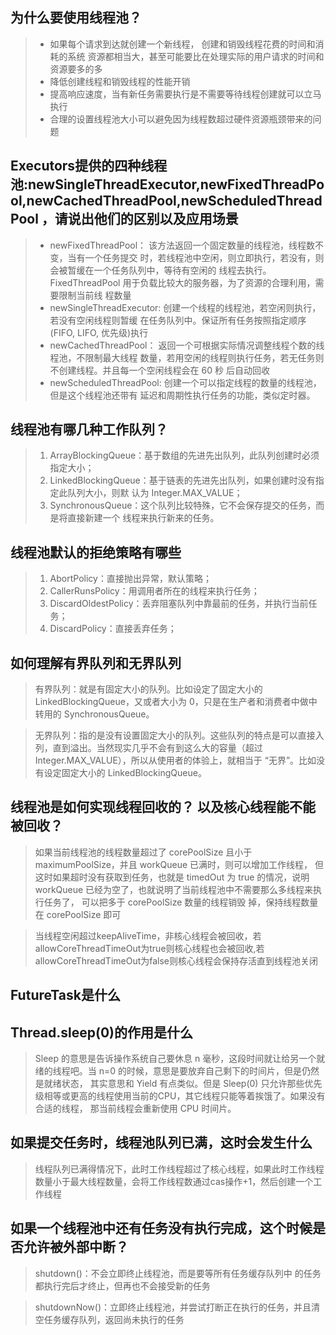 ## 为什么要使用线程池？
>- 如果每个请求到达就创建一个新线程， 创建和销毁线程花费的时间和消耗的系统
资源都相当大，甚至可能要比在处理实际的用户请求的时间和资源要多的多
>- 降低创建线程和销毁线程的性能开销
>- 提高响应速度，当有新任务需要执行是不需要等待线程创建就可以立马执行
>- 合理的设置线程池大小可以避免因为线程数超过硬件资源瓶颈带来的问题
## Executors提供的四种线程池:newSingleThreadExecutor,newFixedThreadPool,newCachedThreadPool,newScheduledThreadPool ，请说出他们的区别以及应用场景
>- newFixedThreadPool： 该方法返回一个固定数量的线程池，线程数不变，当有一个任务提交
时，若线程池中空闲，则立即执行，若没有，则会被暂缓在一个任务队列中，等待有空闲的
线程去执行。FixedThreadPool 用于负载比较大的服务器，为了资源的合理利用，需要限制当前线
程数量
>- newSingleThreadExecutor: 创建一个线程的线程池，若空闲则执行，若没有空闲线程则暂缓
在任务队列中。保证所有任务按照指定顺序(FIFO, LIFO, 优先级)执行
>- newCachedThreadPool： 返回一个可根据实际情况调整线程个数的线程池，不限制最大线程
数量，若用空闲的线程则执行任务，若无任务则不创建线程。并且每一个空闲线程会在 60 秒
后自动回收
>- newScheduledThreadPool: 创建一个可以指定线程的数量的线程池，但是这个线程池还带有
延迟和周期性执行任务的功能，类似定时器。
## 线程池有哪几种工作队列？
> 1. ArrayBlockingQueue：基于数组的先进先出队列，此队列创建时必须指定大小；
> 2. LinkedBlockingQueue：基于链表的先进先出队列，如果创建时没有指定此队列大小，则默
认为 Integer.MAX_VALUE；
> 3. SynchronousQueue：这个队列比较特殊，它不会保存提交的任务，而是将直接新建一个
线程来执行新来的任务。
## 线程池默认的拒绝策略有哪些
> 1. AbortPolicy：直接抛出异常，默认策略；
> 2. CallerRunsPolicy：用调用者所在的线程来执行任务；
> 3. DiscardOldestPolicy：丢弃阻塞队列中靠最前的任务，并执行当前任务；
> 4. DiscardPolicy：直接丢弃任务；
## 如何理解有界队列和无界队列
> 有界队列：就是有固定大小的队列。比如设定了固定大小的 LinkedBlockingQueue，又或者大小为 0，只是在生产者和消费者中做中转用的 SynchronousQueue。

> 无界队列：指的是没有设置固定大小的队列。这些队列的特点是可以直接入列，直到溢出。当然现实几乎不会有到这么大的容量（超过 Integer.MAX_VALUE），所以从使用者的体验上，就相当于 “无界”。比如没有设定固定大小的 LinkedBlockingQueue。

## 线程池是如何实现线程回收的？ 以及核心线程能不能被回收？
> 如果当前线程池的线程数量超过了 corePoolSize 且小于maximumPoolSize，并且 workQueue 已满时，则可以增加工作线程，
  但这时如果超时没有获取到任务，也就是 timedOut 为 true 的情况，说明 workQueue 已经为空了，也就说明了当前线程池中不需要那么多线程来执行任务了，
  可以把多于 corePoolSize 数量的线程销毁
掉，保持线程数量在 corePoolSize 即可

> 当线程空闲超过keepAliveTime，非核心线程会被回收，若allowCoreThreadTimeOut为true则核心线程也会被回收,若allowCoreThreadTimeOut为false则核心线程会保持存活直到线程池关闭
## FutureTask是什么
## Thread.sleep(0)的作用是什么
> Sleep 的意思是告诉操作系统自己要休息 n 毫秒，这段时间就让给另一个就绪的线程吧。当 n=0 的时候，意思是要放弃自己剩下的时间片，但是仍然是就绪状态，
  其实意思和 Yield 有点类似。但是 Sleep(0) 只允许那些优先级相等或更高的线程使用当前的CPU，其它线程只能等着挨饿了。如果没有合适的线程，
  那当前线程会重新使用 CPU 时间片。
## 如果提交任务时，线程池队列已满，这时会发生什么
> 线程队列已满得情况下，此时工作线程超过了核心线程，如果此时工作线程数量小于最大线程数量，会将工作线程数通过cas操作+1，然后创建一个工作线程
## 如果一个线程池中还有任务没有执行完成，这个时候是否允许被外部中断？
> shutdown()：不会立即终止线程池，而是要等所有任务缓存队列中
的任务都执行完后才终止，但再也不会接受新的任务

> shutdownNow()：立即终止线程池，并尝试打断正在执行的任务，并且清空任务缓存队列，返回尚未执行的任务
